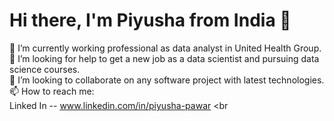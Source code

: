 
# Hi there, I'm Piyusha from India 👋
🌱 I’m currently working professional as data analyst in United Health Group. <br>
🤔 I’m looking for help to get a new job as a data scientist and pursuing data science courses. <br>
👯 I’m looking to collaborate on any software project with latest technologies. <br>
📫 How to reach me: <br>
Linked In --  www.linkedin.com/in/piyusha-pawar <br
